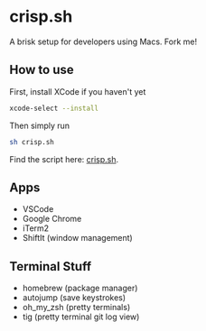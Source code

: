 # crisp.sh
A brisk setup for developers using Macs. Fork me!

## How to use

First, install XCode if you haven't yet
```sh
xcode-select --install
```

Then simply run
```sh
sh crisp.sh
```

Find the script here: [crisp.sh](crisp.sh).

## Apps

* VSCode
* Google Chrome
* iTerm2
* ShiftIt (window management)

## Terminal Stuff

* homebrew (package manager)
* autojump (save keystrokes)
* oh_my_zsh (pretty terminals)
* tig (pretty terminal git log view)
